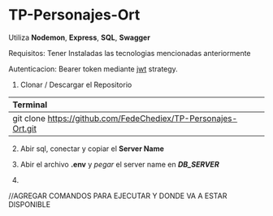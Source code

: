 # TP-Personajes-Ort
Utiliza **Nodemon**, **Express**, **SQL**, **Swagger**

Requisitos: Tener Instaladas las tecnologias mencionadas anteriormente

Autenticacion: Bearer token mediante [jwt](https://jwt.io/) strategy.  

1. Clonar / Descargar el Repositorio
   
| Terminal |
| :---     |
| git clone https://github.com/FedeChediex/TP-Personajes-Ort.git |

2. Abir sql, conectar y copiar el  **Server Name**

[](/ReadmeImg/Sql-Server-Name.PNG)

3. Abir el archivo **.env** y *pegar* el server name en ***DB_SERVER***

4. 
//AGREGAR COMANDOS PARA EJECUTAR Y DONDE VA A ESTAR DISPONIBLE
	

